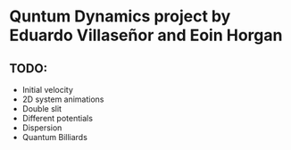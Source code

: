 # Quntum Dynamics project by Eduardo Villaseñor and Eoin Horgan

## TODO:
* Initial velocity
* 2D system animations
* Double slit
* Different potentials
* Dispersion
* Quantum Billiards

